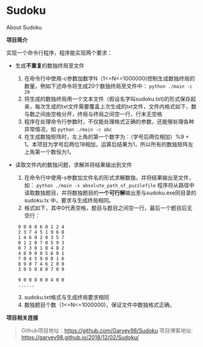 # Sudoku
About Sudoku

**项目简介**

实现一个命令行程序，程序能实现两个要求：

+ 生成**不重复**的数独终局至文件
   1. 在命令行中使用-c参数加数字N（1<=N<=1000000)控制生成数独终局的数量，例如下述命令将生成20个数独终局至文件中：
   `python ./main -c 20`
   2. 将生成的数独终局用一个文本文件（假设名字叫sudoku.txt)的形式保存起来，每次生成的txt文件需要覆盖上次生成的txt文件，文件内格式如下，数与数之间由空格分开，终局与终局之间空一行，行末无空格
   3. 程序在处理命令行参数时，不仅能处理格式正确的参数，还能够处理各种异常情况，如
   `python ./main -c abc`
   4. 在生成数独矩阵时，左上角的第一个数字为：（学号后两位相加）%9 + 1。本项目为学号后两位18相加，运算后结果为1，所以所有的数独矩阵左上角第一个数恒为1。

+ 读取文件内的数独问题，求解并将结果输出到文件
   1. 在命令行中使用-s参数加文件名的形式求解数独，并将结果输出至文件，如：
   `python ./main -s absolute_path_of_puzzlefile`
   程序将从路径中读取数独题目，并将数独题目的**一个可行解**输出至与sudoku.exe同目录的sudoku.tx
   中，要求与生成终局相同。
   2. 格式如下，其中0代表空格，题目与题目之间空一行，最后一个题目后无空行：
   ```
    9 0 8 0 6 0 1 2 4
    2 3 7 4 5 1 9 6 8
    1 4 6 0 2 0 3 5 7
    0 1 2 0 7 0 5 9 3
    0 7 3 0 1 0 4 8 2
    4 8 0 0 0 5 6 0 1
    7 0 4 5 9 0 8 1 6
    8 9 0 7 4 6 2 0 0
    3 0 5 0 8 0 7 0 9

    9 0 0 8 0 0 4 0 0
    ......
   ```
   3. sudoku.txt格式与生成终局要求相同
   4. 数独题目个数（1<=N<=1000000)，保证文件中数独格式正确。


**项目相关连接**
> Github项目地址：https://github.com/Garvey98/Sudoku
> 项目博客地址: https://garvey98.github.io/2018/12/02/Sudoku/


